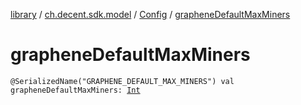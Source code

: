[library](../../index.md) / [ch.decent.sdk.model](../index.md) / [Config](index.md) / [grapheneDefaultMaxMiners](./graphene-default-max-miners.md)

# grapheneDefaultMaxMiners

`@SerializedName("GRAPHENE_DEFAULT_MAX_MINERS") val grapheneDefaultMaxMiners: `[`Int`](https://kotlinlang.org/api/latest/jvm/stdlib/kotlin/-int/index.html)